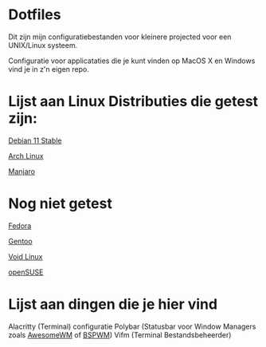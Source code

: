 # Dotfiles

Dit zijn mijn configuratiebestanden voor kleinere projected voor een UNIX/Linux systeem.

Configuratie voor applicataties die je kunt vinden op MacOS X en Windows vind je in z'n eigen repo.

# Lijst aan Linux Distributies die getest zijn:
 [Debian 11 Stable](https://debian.org)
 
 [Arch Linux](https://archlinux.org) 
 
 [Manjaro](https://manjaro.org)

# Nog niet getest
 [Fedora](https://getfedora.org)
 
 [Gentoo](https://gentoo.org)
 
 [Void Linux](https://voidlinux.org)
 
 [openSUSE](https://nl.opensuse.org)

# Lijst aan dingen die je hier vind
 Alacritty (Terminal) configuratie
 Polybar (Statusbar voor Window Managers zoals [AwesomeWM](https://awesomewm.org) of [BSPWM](https://github.com/baskerville/bspwm))
 Vifm (Terminal Bestandsbeheerder)

